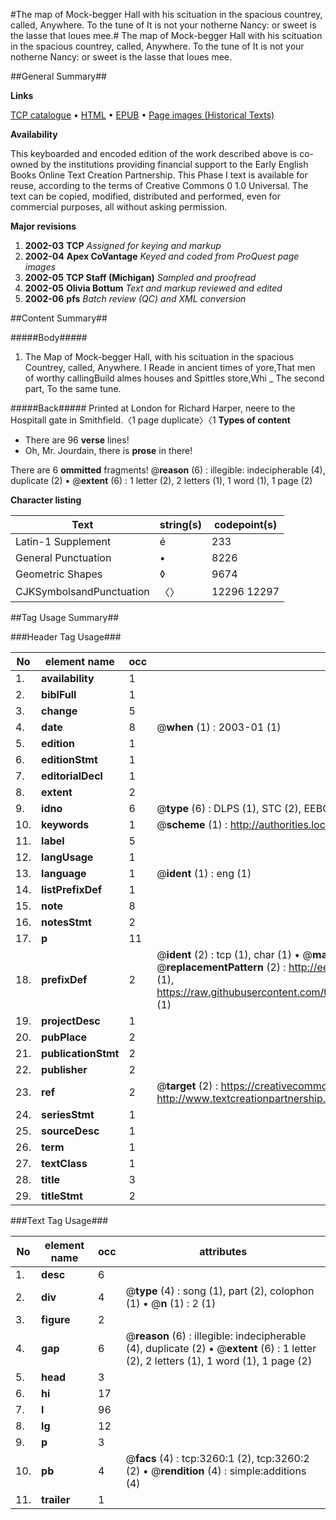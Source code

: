 #The map of Mock-begger Hall with his scituation in the spacious countrey, called, Anywhere. To the tune of It is not your notherne Nancy: or sweet is the lasse that loues mee.#
The map of Mock-begger Hall with his scituation in the spacious countrey, called, Anywhere. To the tune of It is not your notherne Nancy: or sweet is the lasse that loues mee.

##General Summary##

**Links**

[TCP catalogue](http://www.ota.ox.ac.uk/tcp/)  • 
[HTML](http://tei.it.ox.ac.uk/tcp/Texts-HTML/free/A07/A07595.html)  • 
[EPUB](http://tei.it.ox.ac.uk/tcp/Texts-EPUB/free/A07/A07595.epub) • 
[Page images (Historical Texts)](https://data.historicaltexts.jisc.ac.uk/view?pubId=eebo-99838870e&pageId=eebo-99838870e-3260-1)

**Availability**

This keyboarded and encoded edition of the
	       work described above is co-owned by the institutions
	       providing financial support to the Early English Books
	       Online Text Creation Partnership. This Phase I text is
	       available for reuse, according to the terms of Creative
	       Commons 0 1.0 Universal. The text can be copied,
	       modified, distributed and performed, even for
	       commercial purposes, all without asking permission.

**Major revisions**

1. __2002-03__ __TCP__ *Assigned for keying and markup*
1. __2002-04__ __Apex CoVantage__ *Keyed and coded from ProQuest page images*
1. __2002-05__ __TCP Staff (Michigan)__ *Sampled and proofread*
1. __2002-05__ __Olivia Bottum__ *Text and markup reviewed and edited*
1. __2002-06__ __pfs__ *Batch review (QC) and XML conversion*

##Content Summary##

#####Body#####

1. The Map of Mock-begger Hall, with his scituation in the spacious Countrey, called, Anywhere.
I Reade in ancient times of yore,That men of worthy callingBuild almes houses and Spittles store,Whi
    _ The second part, To the same tune.

#####Back#####
Printed at London for Richard Harper, neere to the Hospitall gate in Smithfield.〈1 page duplicate〉〈1
**Types of content**

  * There are 96 **verse** lines!
  * Oh, Mr. Jourdain, there is **prose** in there!

There are 6 **ommitted** fragments! 
 @__reason__ (6) : illegible: indecipherable (4), duplicate (2)  •  @__extent__ (6) : 1 letter (2), 2 letters (1), 1 word (1), 1 page (2)

**Character listing**


|Text|string(s)|codepoint(s)|
|---|---|---|
|Latin-1 Supplement|é|233|
|General Punctuation|•|8226|
|Geometric Shapes|◊|9674|
|CJKSymbolsandPunctuation|〈〉|12296 12297|

##Tag Usage Summary##

###Header Tag Usage###

|No|element name|occ|attributes|
|---|---|---|---|
|1.|__availability__|1||
|2.|__biblFull__|1||
|3.|__change__|5||
|4.|__date__|8| @__when__ (1) : 2003-01 (1)|
|5.|__edition__|1||
|6.|__editionStmt__|1||
|7.|__editorialDecl__|1||
|8.|__extent__|2||
|9.|__idno__|6| @__type__ (6) : DLPS (1), STC (2), EEBO-CITATION (1), PROQUEST (1), VID (1)|
|10.|__keywords__|1| @__scheme__ (1) : http://authorities.loc.gov/ (1)|
|11.|__label__|5||
|12.|__langUsage__|1||
|13.|__language__|1| @__ident__ (1) : eng (1)|
|14.|__listPrefixDef__|1||
|15.|__note__|8||
|16.|__notesStmt__|2||
|17.|__p__|11||
|18.|__prefixDef__|2| @__ident__ (2) : tcp (1), char (1)  •  @__matchPattern__ (2) : ([0-9\-]+):([0-9IVX]+) (1), (.+) (1)  •  @__replacementPattern__ (2) : http://eebo.chadwyck.com/downloadtiff?vid=$1&page=$2 (1), https://raw.githubusercontent.com/textcreationpartnership/Texts/master/tcpchars.xml#$1 (1)|
|19.|__projectDesc__|1||
|20.|__pubPlace__|2||
|21.|__publicationStmt__|2||
|22.|__publisher__|2||
|23.|__ref__|2| @__target__ (2) : https://creativecommons.org/publicdomain/zero/1.0/ (1), http://www.textcreationpartnership.org/docs/. (1)|
|24.|__seriesStmt__|1||
|25.|__sourceDesc__|1||
|26.|__term__|1||
|27.|__textClass__|1||
|28.|__title__|3||
|29.|__titleStmt__|2||


###Text Tag Usage###

|No|element name|occ|attributes|
|---|---|---|---|
|1.|__desc__|6||
|2.|__div__|4| @__type__ (4) : song (1), part (2), colophon (1)  •  @__n__ (1) : 2 (1)|
|3.|__figure__|2||
|4.|__gap__|6| @__reason__ (6) : illegible: indecipherable (4), duplicate (2)  •  @__extent__ (6) : 1 letter (2), 2 letters (1), 1 word (1), 1 page (2)|
|5.|__head__|3||
|6.|__hi__|17||
|7.|__l__|96||
|8.|__lg__|12||
|9.|__p__|3||
|10.|__pb__|4| @__facs__ (4) : tcp:3260:1 (2), tcp:3260:2 (2)  •  @__rendition__ (4) : simple:additions (4)|
|11.|__trailer__|1||
